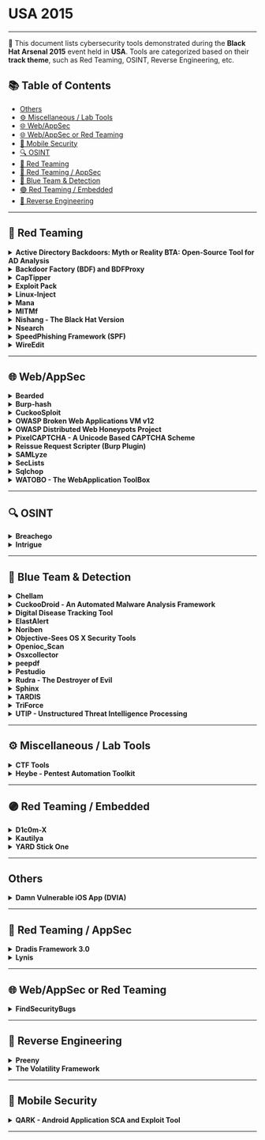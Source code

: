 # USA 2015
---
📍 This document lists cybersecurity tools demonstrated during the **Black Hat Arsenal 2015** event held in **USA**.
Tools are categorized based on their **track theme**, such as Red Teaming, OSINT, Reverse Engineering, etc.

## 📚 Table of Contents
- [Others](#others)
- [⚙️ Miscellaneous / Lab Tools](#⚙️-miscellaneous-lab-tools)
- [🌐 Web/AppSec](#🌐-webappsec)
- [🌐 Web/AppSec or Red Teaming](#🌐-webappsec-or-red-teaming)
- [📱 Mobile Security](#📱-mobile-security)
- [🔍 OSINT](#🔍-osint)
- [🔴 Red Teaming](#🔴-red-teaming)
- [🔴 Red Teaming / AppSec](#🔴-red-teaming-appsec)
- [🔵 Blue Team & Detection](#🔵-blue-team-detection)
- [🟣 Red Teaming / Embedded](#🟣-red-teaming-embedded)
- [🧠 Reverse Engineering](#🧠-reverse-engineering)
---
## 🔴 Red Teaming
<details><summary><strong>Active Directory Backdoors: Myth or Reality BTA: Open-Source Tool for AD Analysis</strong></summary>

![USA 2015](https://img.shields.io/badge/USA%202015-black) ![Category: 🔴 Red Teaming](https://img.shields.io/badge/Category:%20🔴%20Red%20Teaming-red) ![Joffrey Czarny](https://img.shields.io/badge/Joffrey%20Czarny-informational)

🔗 **Link:** Not Available  
📝 **Description:** When it comes to the security of the information system, Active Directory domain controllers are, or should be, at the center of concerns, which are (normally) to ensure compliance with best practices, and during a compromise proved to explore the possibility of cleaning the information system without having to rebuild Active Directory. However, few tools implement this process and several ways exist to backdoor Active Directory. We propose to present some possible backdoors which could be set by an intruder in Active Directory to keep administration rights. For example, how to modify the AdminSDHolder container in order to reapply rights after administrator actions. Moreover, backdoors can be implemented in Active Directory to help an intruder to gain back his privileges. Then, we will present BTA, an audit tool for Active Directory databases, and our methodology for verifying the application of good practices and the absence of malicious changes in these databases.The presentation will be organized as follows:- We begin by describing the stakes around the Active Directory, centerpiece of any information system based on Microsoft technologies.- We will continue by demonstrating some backdoors in order to keep admins rights or to help an intruder to quickly recover admins rights.- We will present BTA and the methodology developed to analysis Active Directory.We conclude with a feedback on real world usage of BTA.More information can be found on the Bitbucket repository https: //bitbucket.org/iwseclabs/bta

</details>

<details><summary><strong>Backdoor Factory (BDF) and BDFProxy</strong></summary>

![USA 2015](https://img.shields.io/badge/USA%202015-black) ![Category: 🔴 Red Teaming](https://img.shields.io/badge/Category:%20🔴%20Red%20Teaming-red) ![Joshua Pitts](https://img.shields.io/badge/Joshua%20Pitts-informational)

🔗 **Link:** [Backdoor Factory (BDF) and BDFProxy](https://github.com/secretsquirrel/the-backdoor-factory)  
📝 **Description:** The Backdoor Factory (BDF), first released in 2013, is an open source framework for patching PE, ELF, and Mach-O binaries with payloads or shellcode.  Combine that with BDFProxy, a tool based on mitmProxy and BDF to MitM patch binaries during download over HTTP, pentesters can bring unique attack capabilities to red teaming engagements and other testing engagements. BDF/BDFProxy is included in multiple operating systems and frameworks including Kali-Linux, Veil-Evasion, BlackArch Linux, and MITMf.The presenter will demo multiple use cases, from red teaming, testing OS security, cover framework internals, writing custom scripts, and new features.

</details>

<details><summary><strong>CapTipper</strong></summary>

![USA 2015](https://img.shields.io/badge/USA%202015-black) ![Category: 🔴 Red Teaming](https://img.shields.io/badge/Category:%20🔴%20Red%20Teaming-red) ![Omri Herscovici](https://img.shields.io/badge/Omri%20Herscovici-informational)

🔗 **Link:** [CapTipper](https://github.com/omriher/CapTipper)  
📝 **Description:** CapTipper is a python tool to analyze, explore, and revive HTTP malicious traffic. CapTipper sets up a web server that acts exactly as the server in the PCAP file and contains internal tools, with a powerful interactive console, for analysis and inspection of the hosts, objects, and conversations found.The tool provides the security researcher with easy access to the files and the understanding of the network flow, and is useful when trying to research exploits, pre-conditions, versions, obfuscations, plugins, and shellcodes.Feeding CapTipper with a drive-by traffic capture (e.g. of an exploit kit) displays the user with the REQUEST_URI's that were sent and metadata responses. The user can at this point browse to http://127.0.0.1/[URI] and receive the response back to the browser. In addition, an interactive shell is launched for deeper investigation using various commands such as hosts, hexdump, info, ungzip, body, client, dump, and more.

</details>

<details><summary><strong>Exploit Pack</strong></summary>

![USA 2015](https://img.shields.io/badge/USA%202015-black) ![Category: 🔴 Red Teaming](https://img.shields.io/badge/Category:%20🔴%20Red%20Teaming-red) ![Juan Sacco](https://img.shields.io/badge/Juan%20Sacco-informational)

🔗 **Link:** [Exploit Pack](https://github.com/jsacco)  
📝 **Description:** Exploit Pack use an advanced software-defined interface that supports rapid reconfiguration to adapt exploit codes to the constantly evolving threat environment. Our technologies allow you to rapidly tests and defend against hostile remote targets.The mission of Exploit Pack is to process and exploit security issues, gain access and report incidents in a technical report to help you defend against hostile systems. We have successfully demonstrated our capabilities to detect, track, identify and negate security flaws.Website:http://exploitpack.com

</details>

<details><summary><strong>Linux-Inject</strong></summary>

![USA 2015](https://img.shields.io/badge/USA%202015-black) ![Category: 🔴 Red Teaming](https://img.shields.io/badge/Category:%20🔴%20Red%20Teaming-red) ![Tyler Colgan](https://img.shields.io/badge/Tyler%20Colgan-informational)

🔗 **Link:** [Linux-Inject](https://github.com/maxcompston/inject-hook-linux)  
📝 **Description:** Have you ever wanted to inject code into a Linux process, but found yourself lacking an easy way to do it? Ever wished Linux had a system call, like CreateRemoteThread on Windows? Linux-Inject is the tool you were wishing for! It can load a shared object inside another process, in much the same way Windows lets you load DLLs in other processes. It does this by attaching to the target process with ptrace and overwriting part of its address space with a custom loader. Once the target process has executed the loader, Linux-Inject restores the target's overwritten memory and register state and sends it on its merry way. At that point, it's up to you to wreak whatever havoc you'd like within the target process via the newly loaded shared object. Linux-Inject supports x86, x86_64, and ARM.

</details>

<details><summary><strong>Mana</strong></summary>

![USA 2015](https://img.shields.io/badge/USA%202015-black) ![Category: 🔴 Red Teaming](https://img.shields.io/badge/Category:%20🔴%20Red%20Teaming-red) ![Dominic White](https://img.shields.io/badge/Dominic%20White-informational)

🔗 **Link:** [Mana](https://github.com/sensepost/hostapd-mana)  
📝 **Description:** Mana Toolkit is a Wi-Fi rogue access point toolkit whose purpose is getting as many clients connected, and getting as many credentials from their connections. It was first presented at Defcon 22 last year (https://youtu.be/i2-jReLBSVk). It started as an attempt to get KARMA attacks working again, but ended up going much further. We will be extending it even further for Arsenal.It implements several patches to hostapd that:- Implement our improved KARMA attacks- Implement EAP credential interception (freeradius-wpe style, but built in)- Auto crack 'n add, where EAP credentials are cracked automatically to get the client to connect to a fake network with EAPAdditionally, it includes several configurations and scripts to gather credentials:- Firelamb - Our reimplementation of firesheep in python to grab cookies- Sslstrip-hsts - Leonardo NVE's HSTS bypass implementation- Certificate side loading - To attempt to load malicious certificates to better intercept SSL connections- Captive portal social engineering - Attempts to gather creds with fake captive portal, or google pages- Fake-internet - To fool various devices into thinking they are onlineFor Arsenal, we'll be improving the EAP functionality quite significantly, and adding the ability to target specific devices, as well as several bug fixes.More information can be found in the slides: http://www.slideshare.net/sensepost/improvement-in-rogue-access-points-sensepost-defcon-22

</details>

<details><summary><strong>MITMf</strong></summary>

![USA 2015](https://img.shields.io/badge/USA%202015-black) ![Category: 🔴 Red Teaming](https://img.shields.io/badge/Category:%20🔴%20Red%20Teaming-red) ![Marcello Salvati](https://img.shields.io/badge/Marcello%20Salvati-informational)

🔗 **Link:** [MITMf](https://github.com/byt3bl33d3r/MITMf)  
📝 **Description:** The current state of Man-In-The-Middle tools is abysmal, most of them just don't work, are completely outdated or require a lot of time and effort to get working.MITMf brings to the table a one-stop-shop for offensive Man-In-The-Middle attacks, while improving and updating existing techniques.Written in Python, it's designed to be modular, customizable and extendible: anyone can write a custom plugin for their own needs.Currently the following plugins are available:- Responder - LLMNR, NBT-NS and MDNS poisoner- SSLstrip+ - Partially bypass HSTS- Spoof - Redirect traffic using ARP Spoofing, ICMP Redirects or DHCP Spoofing and modify DNS queries- Sniffer - Sniffs for various protocol login and authorized attempts- BeEFAutorun - Autoruns BeEF modules based on clients OS or browser type- AppCachePoison - Perform app cache poison attacks- SessionHijacking - Performs session hijacking attacks, and stores cookies in a firefox profile- BrowserProfiler - Attempts to enumerate all browser plugins of connected clients- CacheKill - Kills page caching by modifying headers- FilePwn - Backdoor executables being sent over http using bdfactory- Inject - Inject arbitrary content into HTML content- JavaPwn - Performs drive-by attacks on clients with out-of-date java browser plugins- Jskeylogger - Injects a javascript keylogger into clients webpages- Replace - Replace arbitary content in HTML content- SMBAuth - Evoke SMB challenge-response auth attempts- Upsidedownternet - Flips images 180 degrees

</details>

<details><summary><strong>Nishang - The Black Hat Version</strong></summary>

![USA 2015](https://img.shields.io/badge/USA%202015-black) ![Category: 🔴 Red Teaming](https://img.shields.io/badge/Category:%20🔴%20Red%20Teaming-red) ![None](https://img.shields.io/badge/None-informational)

🔗 **Link:** [Nishang - The Black Hat Version](https://github.com/samratashok/nishang)  
📝 **Description:** Nishang is a framework which enables using PowerShell for Penetration Testing and Offensive Security. In the Black Hat edition, many interesting scripts and payloads will be released, as well as live demos of some work in progress will be done. Techniques like running shellcode in memory, using Gmail for code execution, SSID names for command execution, network relays, and more will be discussed.Come to see how PowerShell and Nishang could be used to enhance your Penetration Test.

</details>

<details><summary><strong>Nsearch</strong></summary>

![USA 2015](https://img.shields.io/badge/USA%202015-black) ![Category: 🔴 Red Teaming](https://img.shields.io/badge/Category:%20🔴%20Red%20Teaming-red) ![Juan Jacobo TibaquirÃ¡](https://img.shields.io/badge/Juan%20Jacobo%20TibaquirÃ¡-informational)

🔗 **Link:** Not Available  
📝 **Description:** Nsearch is a tool that helps you find scripts that are used nmap (nse) it can be searched using the name, category author or combining the parameters. It is also possible to see the documentation of the scripts found, the principal programing is python. You can save your favorites scripts into a db table and set a rank. The tool has an auto installer script for debian (ubuntu, mint, kali linux), Red Hat (Fedora, CentOS), and MacOX. Nsearch is still under developing, the next features for adding are:- Launch nmap from the application using your own list of scripts favorites as a parameters- Release a version for windows- Release a GUI

</details>

<details><summary><strong>SpeedPhishing Framework (SPF)</strong></summary>

![USA 2015](https://img.shields.io/badge/USA%202015-black) ![Category: 🔴 Red Teaming](https://img.shields.io/badge/Category:%20🔴%20Red%20Teaming-red) ![Adam Compton](https://img.shields.io/badge/Adam%20Compton-informational)

🔗 **Link:** [SpeedPhishing Framework (SPF)](https://github.com/toolswatch/blackhat-arsenal-tools/blob/master/phishing/spf.md)  
📝 **Description:** SPF is an open source simple email phishing tool/framework which can assist penetration testers in quickly deploying phishing exercises in minimal time. The tool, when provided minimal input (such as just a domain name), can automatically search for potential targets, deploy multiple phishing websites, craft and send phishing emails to the targets, record the results, generate a basic report, among other more advanced tasks.Features include:- Written in Python- Can be run fully Automated- Automated Target Identification- Profiling of Target Company- Hosting of Templated and Dynamical y Generated Phishing Websites- Sending of Emails- Collection of Phishing results- Verification of ResultsThe presenter will demo multiple use cases, cover framework internals, and new features.

</details>

<details><summary><strong>WireEdit</strong></summary>

![USA 2015](https://img.shields.io/badge/USA%202015-black) ![Category: 🔴 Red Teaming](https://img.shields.io/badge/Category:%20🔴%20Red%20Teaming-red) ![Michael Sukhar](https://img.shields.io/badge/Michael%20Sukhar-informational)

🔗 **Link:** Not Available  
📝 **Description:** Text editors give us means to manipulate text documents without knowing the character encoding schemes and formatting mechanisms. Vector graphics editors allow us to edit vector based pictures without understanding the underlying vector math.We love Wireshark. It does a fantastic job capturing, decoding and analyzing network packets. But what if you want to edit them?WireEdit is a WYSIWYG editor for network packets. It allows editing network packets at any stack layer without knowing anything about their syntax and encoding rules.

</details>

---
## 🌐 Web/AppSec
<details><summary><strong>Bearded</strong></summary>

![USA 2015](https://img.shields.io/badge/USA%202015-black) ![Category: 🌐 Web/AppSec](https://img.shields.io/badge/Category:%20🌐%20Web/AppSec-blue) ![Viacheslav Bakhmutov](https://img.shields.io/badge/Viacheslav%20Bakhmutov-informational)

🔗 **Link:** [Bearded](https://github.com/leoliu0/name_matching/blob/master/surname.txt)  
📝 **Description:** Bearded is an open source Security Automation platform. The platform allows Development, QA, and Security team members to perform automated web security scans with a set of tools (w3af, sslyze, nmap, arachni etc), and re-execute those scans as needed. All tools can be executed in the cloud in docker containers. Bearded has a default web interface which integrates all core options and makes it possible to manage large pentests easily.Similar to owtf or minion, but using docker containers and scalable for clouds.

</details>

<details><summary><strong>Burp-hash</strong></summary>

![USA 2015](https://img.shields.io/badge/USA%202015-black) ![Category: 🌐 Web/AppSec](https://img.shields.io/badge/Category:%20🌐%20Web/AppSec-blue) ![Scott Johnson](https://img.shields.io/badge/Scott%20Johnson-informational) ![Tim MalcomVetter](https://img.shields.io/badge/Tim%20MalcomVetter-informational) ![Matt South](https://img.shields.io/badge/Matt%20South-informational)

🔗 **Link:** [Burp-hash](https://github.com/burp-hash/burp-hash)  
📝 **Description:** Burp-hash is a Burp Suite plugin. Many applications will hash parameters, such as ID numbers and email addresses for use in secure tokens, like session cookies. The plugin will passively scan requests looking for hashed values. Once a hashed value is found, it is compared to a table of parameters already observed in the application to find a match. The plugin keeps a lookout for parameters, such as usernames, email addresses, and ID numbers. It also keeps a lookout for hashes (SHA, MD5, etc). It hashes new data and compares to observed hashes. The user receives a notification if any hashes match. This automates the process of trying to guess common parameters used in the generation of hashes observed in an application.

</details>

<details><summary><strong>CuckooSploit</strong></summary>

![USA 2015](https://img.shields.io/badge/USA%202015-black) ![Category: 🌐 Web/AppSec](https://img.shields.io/badge/Category:%20🌐%20Web/AppSec-blue) ![David Oren](https://img.shields.io/badge/David%20Oren-informational)

🔗 **Link:** [CuckooSploit](https://github.com/davidoren/CuckooSploit)  
📝 **Description:** CuckooSploit is an environment for comprehensive, automated analysis of web-based exploits, based on Cuckoo sandbox.The framework accepts URL or a PCAP file, and works at three levels:Exploitation Process - Detecting the core components of the exploitation process (ROP chains, shellcodes, and heap sprays) for when exploitation takes place but fails to launch payload for several reasons, along with immediate successful post-exploitation phenomena (example, process creation).Full Flow Emulation - Implementing the approach of full web emulation, rather than emulation of a single file at a time, since many exploits served by Exploit Kits do not work out of the web-page context (require configurations and/or arguments).Web Flow Detection  Redirection sequence chains, JavaScript obfuscations, evasion techniques.By using full web emulation on different combinations of OS/browser/plugin version, CuckooSploit increases the rate of malicious URL detection and presents a reliable verdict and, in some cases, CVE identification.

</details>

<details><summary><strong>OWASP Broken Web Applications VM v12</strong></summary>

![USA 2015](https://img.shields.io/badge/USA%202015-black) ![Category: 🌐 Web/AppSec](https://img.shields.io/badge/Category:%20🌐%20Web/AppSec-blue) ![Chuck Willis](https://img.shields.io/badge/Chuck%20Willis-informational)

🔗 **Link:** Not Available  
📝 **Description:** The Open Web Application Security Project (OWASP) Broken Web Applications project (www.owaspbwa.org) provides a free and open source virtual machine loaded with web applications containing security vulnerabilities. This session will showcase the project VM and exhibit how it can be used for training, testing, and experimentation by people in a variety of roles.Demonstrations will cover how the project can be used by penetration testers who discover and exploit web application vulnerabilities, by developers and others who prevent and defend against web application attacks, and by individuals who respond to web application incidents.  New features and applications in the recently released version 1.2 of the VM will also be highlighted.

</details>

<details><summary><strong>OWASP Distributed Web Honeypots Project</strong></summary>

![USA 2015](https://img.shields.io/badge/USA%202015-black) ![Category: 🌐 Web/AppSec](https://img.shields.io/badge/Category:%20🌐%20Web/AppSec-blue) ![Ryan Barnett](https://img.shields.io/badge/Ryan%20Barnett-informational)

🔗 **Link:** [OWASP Distributed Web Honeypots Project](https://github.com/SpiderLabs/owasp-distributed-web-honeypots/blob/master/README.md)  
📝 **Description:** The goal of the Distributed Web Honeypot (DWH) Project is to identify emerging attacks against web applications and report them to the community. This may include automated scanning activity, probes, as well as, targeted attacks against specific web sites or applications. The scope of this project has recently been expanded to include deployment of both standard web application honeypots and/or open proxy honeypots. Project participants may choose whether they want to run their honeypot as an open proxy or a stand-alone sensor. During the Black Hat Arsenal Demos, participants will be able to view live attack data within the central console server. We are also seeking participants who would like to join the project and deploy sensors.

</details>

<details><summary><strong>PixelCAPTCHA - A Unicode Based CAPTCHA Scheme</strong></summary>

![USA 2015](https://img.shields.io/badge/USA%202015-black) ![Category: 🌐 Web/AppSec](https://img.shields.io/badge/Category:%20🌐%20Web/AppSec-blue) ![Gursev Singh Kalra](https://img.shields.io/badge/Gursev%20Singh%20Kalra-informational)

🔗 **Link:** [PixelCAPTCHA - A Unicode Based CAPTCHA Scheme](https://github.com/salesforce/pixel-captcha-project/blob/master/demo-webapp/src/main/java/com/salesforce/pixelcaptcha/demo/unused/TestCaptchaGenerator.java)  
📝 **Description:** The demo will discuss a new visual CAPTCHA scheme that leverages the 64K Unicode code points from the Basic Multilingual Plane (plane 0) to construct the CAPTCHAs that can be solved with 2 to 4 mouse clicks. We will discuss the design principles, the security mechanisms and its various features.There will be demonstrations for the various CAPTCHA configurations and the use cases. The proposed PixelCAPTCHA scheme will be released as an open source Java library along with a demo website.

</details>

<details><summary><strong>Reissue Request Scripter (Burp Plugin)</strong></summary>

![USA 2015](https://img.shields.io/badge/USA%202015-black) ![Category: 🌐 Web/AppSec](https://img.shields.io/badge/Category:%20🌐%20Web/AppSec-blue) ![None](https://img.shields.io/badge/None-informational)

🔗 **Link:** [Reissue Request Scripter (Burp Plugin)](https://github.com/snoopysecurity/awesome-burp-extensions)  
📝 **Description:** This Burp plugin has one focus built script to replay HTTP request with various scripting language. It supports Python, Ruby, Perl, PHP, Powershell, and JavaScript. It is the swiss knife of the custom HTTP web exploits.This plugin starts where other automated tools reach their limit. It integrates itself well with "python-paddingoracle" tool to create custom padding oracle attack. It can be used to build quickly malicious JavaScript request for XSS payload. It can be used along sqlmap to exploit second order SQL injection.The BH Arsenal demo will focus on the most common usage: Padding Oracle, SQLi and XSS payload.The Burp plugin is available for download on GitHub and on the Burp App Store:- https://github.com/h3xstream/http-script-generator- https://pro.portswigger.net/bappstore/ShowBappDetails.aspx?uuid=6e0b53d8c801471c9dc614a016d8a20d

</details>

<details><summary><strong>SAMLyze</strong></summary>

![USA 2015](https://img.shields.io/badge/USA%202015-black) ![Category: 🌐 Web/AppSec](https://img.shields.io/badge/Category:%20🌐%20Web/AppSec-blue) ![Jon Barber](https://img.shields.io/badge/Jon%20Barber-informational)

🔗 **Link:** Not Available  
📝 **Description:** Have you ever been faced with a Security Assertion Markup Language (SAML) Service Provider and dreaded the development effort required to attack it? Have you ever crafted custom SAML payloads and wondered why no one had written this tool before? SAMLyze is a new tool that makes pentesting SAML Service Providers fast and easy. It streamlines the attack process by providing preconfigured payloads for testing against XXE, DTD and automatically performs a variety of SAML validations. The web interface makes configuration of custom assertions and modification of any SAML response values simple. Additionally, the SAMLyze workflow allows for integration with web proxies such as Burp Suite and Zed Attack Proxy.

</details>

<details><summary><strong>SecLists</strong></summary>

![USA 2015](https://img.shields.io/badge/USA%202015-black) ![Category: 🌐 Web/AppSec](https://img.shields.io/badge/Category:%20🌐%20Web/AppSec-blue) ![Jason Haddix](https://img.shields.io/badge/Jason%20Haddix-informational) ![Daniel Miessler](https://img.shields.io/badge/Daniel%20Miessler-informational)

🔗 **Link:** [SecLists](https://github.com/danielmiessler/SecLists)  
📝 **Description:** If you have been in the industry a little while you start to realize that tools are only as good as their fuzz lists. Great lists are the secret sauce behind mapping, bruteforcing, web exploitation, etc.The SecLists project is a collection of multiple types of lists used during security assessments. List types include usernames, passwords, URLs, sensitive data grep strings, fuzzing payloads, mapping/discovery, and many more. Our goals are to enable a security tester to pull this repo onto a new testing box and have access to every type of list that may be needed. This makes security testers less reliant on one tool and more empowered to write their own (or use the one of their choice).Come check out this project and we will walk you through several usages for the seclists project using your favorite proxies (Burp + ZAP, ++) and show how you can use it to enhance your current testing methodology!

</details>

<details><summary><strong>Sqlchop</strong></summary>

![USA 2015](https://img.shields.io/badge/USA%202015-black) ![Category: 🌐 Web/AppSec](https://img.shields.io/badge/Category:%20🌐%20Web/AppSec-blue) ![Yusen Chen](https://img.shields.io/badge/Yusen%20Chen-informational)

🔗 **Link:** [Sqlchop](https://github.com/chaitin/sqlchop)  
📝 **Description:** This awesome new tool, sqlchop, is a new SQL injection detection engine, using a pipeline of smart recursive decoding, lexical analysis and semantic analysis. It can detect SQL injection query with extremely high accuracy and high recall with 0day SQLi detection ability, far better than nowadays' SQL injection detection tools, most of which based on regex rules. We proposed a novel algorithm to achieve both blazing fast speed and accurate detection ability using SQL syntax analysis.I will provide a web interface to demonstrate our new engine. And some CTF-like SQL injection challenge. Hackers are welcomed to have a try.We will prepare gifts and bonus for those who bypass our engine successfully.

</details>

<details><summary><strong>WATOBO - The WebApplication ToolBox</strong></summary>

![USA 2015](https://img.shields.io/badge/USA%202015-black) ![Category: 🌐 Web/AppSec](https://img.shields.io/badge/Category:%20🌐%20Web/AppSec-blue) ![Andreas Schmidt](https://img.shields.io/badge/Andreas%20Schmidt-informational)

🔗 **Link:** [WATOBO - The WebApplication ToolBox](https://github.com/siberas/watobo/blob/master/watobo.gemspec)  
📝 **Description:** WATOBO is a security tool for testing web applications. It is intended to enable security professionals to perform efficient (semi-automated) web application security audits.Most important features are:- Powerful session management capabilities! You can define login scripts as well as logout signatures. So you don't have to login manually each time you get logged out.- Can act as a transparent proxy (requires nfqueue)- Vulnerability checks (SQLinjectin, XSS, LFI) out of the box- Handles Anti-CSRF-/One-Time-Tokens- Supports inline de-/encoding, so you don't have to copy strings to a transcoder and back again. Just do it inside the request/response window with a simple mouse click.- Smart filter functions, so you can find and navigate to the most interesting parts of the application easily.- Is written in (FX) Ruby and enables you to easily define your own checks- Runs on Windows, Linux, MacOS every OS supporting (FX) Ruby- Is free software (licensed under the GNU General Public License Version 2)

</details>

---
## 🔍 OSINT
<details><summary><strong>Breachego</strong></summary>

![USA 2015](https://img.shields.io/badge/USA%202015-black) ![Category: 🔍 OSINT](https://img.shields.io/badge/Category:%20🔍%20OSINT-lightgrey) ![Christian Heinrich](https://img.shields.io/badge/Christian%20Heinrich-informational)

🔗 **Link:** Not Available  
📝 **Description:** Maltego Remote Transforms for Abusix, haveibeenpwned and BreachAlarm to perform link analysis and intrusion detection of compromised aliases, e-mail addresses, domains, plaintext and hashed passwords posted to Pastebin, Slexy, QuickLeak, Pastie, and Ghostbin.

</details>

<details><summary><strong>Intrigue</strong></summary>

![USA 2015](https://img.shields.io/badge/USA%202015-black) ![Category: 🔍 OSINT](https://img.shields.io/badge/Category:%20🔍%20OSINT-lightgrey) ![Jonathan Cran](https://img.shields.io/badge/Jonathan%20Cran-informational)

🔗 **Link:** [Intrigue](https://gist.github.com/jcran?direction=asc&sort=created)  
📝 **Description:** Whether you're a penetration tester hunting easy targets, a bug bounty hunter looking to find bugs faster, or in charge of security for an enterprise network ... you need OSINT baked into your security processes. Join us for the world-wide release of Intrigue, an API-first framework for intelligence gathering and vulnerability discovery. The author will demo Intrigue, detail its architecture, and present results from IG experiments. Attendees will walk away with a scalable open-source framework for OSINT.

</details>

---
## 🔵 Blue Team & Detection
<details><summary><strong>Chellam</strong></summary>

![USA 2015](https://img.shields.io/badge/USA%202015-black) ![Category: 🔵 Blue Team & Detection](https://img.shields.io/badge/Category:%20🔵%20Blue%20Team%20&%20Detection-cyan) ![Vivek Ramachandran](https://img.shields.io/badge/Vivek%20Ramachandran-informational)

🔗 **Link:** [Chellam](https://github.com/atktgs/BlackHat2015Arsenal)  
📝 **Description:** Chellam is a Wi-Fi IDS/Firewall for Windows. Chellam can detect Wi-Fi attacks, such as Honeypots, Evil Twins, Mis-association, and Hosted Network based backdoors etc., against a Windows based client without the need of custom hardware or drivers.The tool also allows you to create Firewall like rule sets for Wi-Fi networks and create alerts etc. when there is a rule mismatch.

</details>

<details><summary><strong>CuckooDroid - An Automated Malware Analysis Framework</strong></summary>

![USA 2015](https://img.shields.io/badge/USA%202015-black) ![Category: 🔵 Blue Team & Detection](https://img.shields.io/badge/Category:%20🔵%20Blue%20Team%20&%20Detection-cyan) ![Idan Revivo](https://img.shields.io/badge/Idan%20Revivo-informational) ![Ofer Caspi](https://img.shields.io/badge/Ofer%20Caspi-informational)

🔗 **Link:** Not Available  
📝 **Description:** To combat the growing problem of Android malware, we present a new solution based on the popular open source framework Cuckoo Sandbox to automate the malware investigation process. Our extension enables the use of Cuckoo's features to analyze Android malware and provides new functionality for dynamic and static analysis. Our framework is an all in one solution for malware analysis on Android. It is extensible and modular, allowing the use of new, as well as existing, tools for custom analysis.The main capabilities of our CuckooDroid include:- Dynamic Analysis - based on Dalvik API hooking- Static Analysis - Integration with Androguard- Emulator Detection Prevention- Virtualization Managers that support the popular virtualization solutions (VMware,Virtualbox, Esxi, Xen, and Kvm) and now also android emulator.- Traffic Analysis- Intelligence Gathering - Collecting information from Virustotal, Google Play etc.- Behavioral SignaturesExamples of well-known malware will be used to demonstrate the framework capabilities and its usefulness in malware analysis.

</details>

<details><summary><strong>Digital Disease Tracking Tool</strong></summary>

![USA 2015](https://img.shields.io/badge/USA%202015-black) ![Category: 🔵 Blue Team & Detection](https://img.shields.io/badge/Category:%20🔵%20Blue%20Team%20&%20Detection-cyan) ![Efrain Ortiz](https://img.shields.io/badge/Efrain%20Ortiz-informational)

🔗 **Link:** [Digital Disease Tracking Tool](https://github.com/atktgs/BlackHat2015Arsenal)  
📝 **Description:** Today's digital ecosystem is harboring digital diseases that are increasingly resistant to antiviral measures. Many information security professionals continue to address the malware (digital disease pathogen) threat by focusing on antiviral methods and the re-imaging of infected hosts. The prevalence of infection is not conducive to the old reactive vaccination paradigm of one antidote signature for all. Can we learn from epidemiologists and how they investigate biological diseases? How do we enable more people to help in this digital medical crisis? We know there aren't enough people working on the digital disease problem, so how do we increase the numbers? This Digital Disease Control Web-Based Tracking app is an alpha proof of concept visualization tool, inspired by epidemiology, to enable entry level technicians to enter the security field.

</details>

<details><summary><strong>ElastAlert</strong></summary>

![USA 2015](https://img.shields.io/badge/USA%202015-black) ![Category: 🔵 Blue Team & Detection](https://img.shields.io/badge/Category:%20🔵%20Blue%20Team%20&%20Detection-cyan) ![Quentin Long](https://img.shields.io/badge/Quentin%20Long-informational)

🔗 **Link:** [ElastAlert](https://github.com/Yelp/elastalert/blob/master/setup.py)  
📝 **Description:** ElastAlert is a simple framework for alerting on anomalies, spikes, or other patterns of interest from data in Elasticsearch. It works by combining Elasticsearch with two types of modular components, rule types and alerts. Elasticsearch is periodically queried and the data is passed to the rule type, which determines when a match is found. When a match occurs, it is given to one or more alerts, which take action based on the match.

</details>

<details><summary><strong>Noriben</strong></summary>

![USA 2015](https://img.shields.io/badge/USA%202015-black) ![Category: 🔵 Blue Team & Detection](https://img.shields.io/badge/Category:%20🔵%20Blue%20Team%20&%20Detection-cyan) ![Brian Baskin](https://img.shields.io/badge/Brian%20Baskin-informational)

🔗 **Link:** [Noriben](https://github.com/Rurik)  
📝 **Description:** Noriben is an open-source system monitoring tool that allows for quick and simplified tracking of malware activity. By wrapping its operation around Microsoft SysInternals Process Monitor, Noriben uses a comprehensive set of filters to generate very succinct reports that provide the required indicators to create Indicators of Compromise (IoC) alerts.Requirements:- Windows-based system with SysInternals Procmon.exe- Python 2.7.9 or 3.x.- Optional Python Requests and a VirusTotal public API key for VT lookups- Optional Python lib-yara for automated Yara scanningNoriben takes large volumes of system activity and filters out the background noise of system activity and legitimate operations. By focusing solely on important API calls, for file creation, registry operations, and network connections, Noriben creates a simple and straightforward report that features only the indicators that a security analyst or malware analyst cares about. Along with collecting indicators, Noriben will process all created or modified files through a collection of provided Yara signatures and detail any results. It will also submit any file hash to VirusTotal to collect its virus score.As Noriben runs in the background during live operation, it is also suitable to acquire activity while malware is being actively debugged by an analyst. This allows for the collection of artifacts not found during normal operation in standard sandboxes.Within 60 seconds an analyst can get a good handle on a malware's capability and determine if it's a new variant of a known family or something completely new and requiring reverse engineering. Noriben is currently in sophomore stages of development and is deployed in a number of malware analysis labs, including those run by federal law enforcement agencies and defense contractors, relying on its output simplicity to help analysts create actionable intelligence.

</details>

<details><summary><strong>Objective-Sees OS X Security Tools</strong></summary>

![USA 2015](https://img.shields.io/badge/USA%202015-black) ![Category: 🔵 Blue Team & Detection](https://img.shields.io/badge/Category:%20🔵%20Blue%20Team%20&%20Detection-cyan) ![Patrick Wardle](https://img.shields.io/badge/Patrick%20Wardle-informational)

🔗 **Link:** [Objective-Sees OS X Security Tools](https://github.com/objective-see/FileMonitor)  
📝 **Description:** Patrick drank the Apple juice; to say he loves his Mac is an understatement. However, he is bothered by the increasing prevalence of OS X malware and how both Apple & 3rd-party security tools can be easily bypassed. Instead of just complaining about this fact, he decided to do something about it. To help secure his personal computer he's written various OS X security tools that he now shares online (always free!), via his personal website objective-see.com. So come watch as KnockKnock generically detects persistent OS X malware, DHS reveals hijacked applications, and BlockBlock provides runtime protection of persistence locations. Our Macs will remain secure!

</details>

<details><summary><strong>Openioc_Scan</strong></summary>

![USA 2015](https://img.shields.io/badge/USA%202015-black) ![Category: 🔵 Blue Team & Detection](https://img.shields.io/badge/Category:%20🔵%20Blue%20Team%20&%20Detection-cyan) ![Takahiro Haruyama](https://img.shields.io/badge/Takahiro%20Haruyama-informational)

🔗 **Link:** [Openioc_Scan](https://github.com/TakahiroHaruyama/openioc_scan)  
📝 **Description:** Indicator of Compromise (IOC) is a piece of information that can be used to search for or identify potentially compromised systems. Forensic investigators can define and share IOC files according to some standards or rules such as OpenIOC and YARA. Currently, many IOCs are available on the Internet, but most of the IOCs cannot be used for memory forensics because they are composed of indicators dependent on disk or live response data.Two years ago, I introduced "volatile IOCs" based on RAM evidence only at SANS DFIR Summit 2013. We can detect malware in memory images using them faster than using disk-based traditional IOCs. Besides, we can define indicators based on not only metadata like file paths but also malware functions such as code injection sign, imported functions, unpacked codes, and so on. However, in order to scan threats using volatile IOCs, we needed to use a closed-source tool based on OpenIOC standard. I could not improve it even if there were some limitations in the tool.That's why I implemented "openioc_scan" as a plugin for Volatility Framework which is an open-source memory forensic tool. In this demonstration, I explain how to use it and details of the implementation. Furthermore, I also show the results of considerations about IOCs to detect unknown malware in RAM by focusing on generic traits of malware.

</details>

<details><summary><strong>Osxcollector</strong></summary>

![USA 2015](https://img.shields.io/badge/USA%202015-black) ![Category: 🔵 Blue Team & Detection](https://img.shields.io/badge/Category:%20🔵%20Blue%20Team%20&%20Detection-cyan) ![Ivan Leichtling](https://img.shields.io/badge/Ivan%20Leichtling-informational)

🔗 **Link:** [Osxcollector](https://github.com/Yelp/osxcollector)  
📝 **Description:** We use Macs a lot at Yelp, which means that we see our fair share of Mac-specific security alerts. Host based detectors will tell us about known malware infestations or weird new startup items. Network based detectors see potential C2 callouts or DNS requests to resolve suspicious domains. Sometimes our awesome employees just let us know, "I think I have like Stuxnet or conficker or something on my laptop." When alerts fire, our incident response team's first goal is to "stop the bleeding"  to contain and then eradicate the threat. Next, we move to "root cause the alert"  figuring out exactly what happened and how we'll prevent it in the future. One of our primary tools for root causing OS X alerts is OSXCollector. OSXCollector is an open source forensic evidence collection and analysis toolkit for OS X. It was developed in-house at Yelp to automate the digital forensics and incident response (DFIR) our crack team of responders had been doing manually.

</details>

<details><summary><strong>peepdf</strong></summary>

![USA 2015](https://img.shields.io/badge/USA%202015-black) ![Category: 🔵 Blue Team & Detection](https://img.shields.io/badge/Category:%20🔵%20Blue%20Team%20&%20Detection-cyan) ![Jose Miguel Esparza](https://img.shields.io/badge/Jose%20Miguel%20Esparza-informational)

🔗 **Link:** [peepdf](https://github.com/jesparza/peepdf)  
📝 **Description:** peepdf is a Python tool to explore PDF files in order to find out if the file can be harmful or not. The aim of this tool is to provide all the necessary components that a security researcher could need in a PDF analysis without using 3 or 4 tools to make all the tasks. With Peepdf it's possible to see all the objects in the document showing the suspicious elements, supports all the most used filters and encodings, it can parse different versions of a file, object streams and encrypted files. With the installation of PyV8 and Pylibemu it provides Javascript and shellcode analysis wrappers too. Apart of this it's able to create new PDF files and to modify/obfuscate existent ones.

</details>

<details><summary><strong>Pestudio</strong></summary>

![USA 2015](https://img.shields.io/badge/USA%202015-black) ![Category: 🔵 Blue Team & Detection](https://img.shields.io/badge/Category:%20🔵%20Blue%20Team%20&%20Detection-cyan) ![Marc Ochsenmeier](https://img.shields.io/badge/Marc%20Ochsenmeier-informational)

🔗 **Link:** [Pestudio](https://github.com/jnwilson/MalwareExercises/blob/master/pestudio/pestudio/changes_log.txt)  
📝 **Description:** Pestudio is a unique tool that allows you to perform an initial assessment of a malware without even infecting a lab system or studying its code.Malicious executable often attempts to hide its malicious behavior and to evade detection. In doing so, it generally presents anomalies and suspicious patterns. The goal of Pestudio is to detect these anomalies, provide Indicators and score the Trust for the executable being analyzed. Since the executable file being analyzed is never started, you can inspect any unknown or malicious executable with no risk.Pestudio has been in the top 10 list of "Best Security Tool" in 2013 and 2014 by the readers of ToolsWatch.org.

</details>

<details><summary><strong>Rudra - The Destroyer of Evil</strong></summary>

![USA 2015](https://img.shields.io/badge/USA%202015-black) ![Category: 🔵 Blue Team & Detection](https://img.shields.io/badge/Category:%20🔵%20Blue%20Team%20&%20Detection-cyan) ![Ankur Tyagi](https://img.shields.io/badge/Ankur%20Tyagi-informational)

🔗 **Link:** [Rudra - The Destroyer of Evil](https://github.com/7h3rAm/rudra)  
📝 **Description:** Rudra provides a framework for automated inspection of network capture files. It extends upon another tool called flow inspect and adds subsequent file-format aware analytics to its feature set. It consumes network capture files as input and passes them through a file type-specific analysis chain. In this chain, the file is operated upon by individual modules like:- FileID - Populates metadata like file entropy, compression ratio, hashes, bitrate, average packet rate, duration, etc.- Libnids - Handles IP defragmentation and TCP reassembly- ProtoID - Custom-made, minimal, regex-based protocol identification module (currently supports HTTP/SMTP/FTP/IMAP/POP3 identification)- Heuristics Engine - Uses a stochastic model based flow scanning engine to detect network traffic abnormalities- Yara Scan - Uses Yara's file scanning features to identify malicious network streams- Shellcode Scan - Uses Libemu to emulate and identify x86 shellcode- Regex Scan - Helps to identify and extract useful pieces of information (hashes, email addresses, private API keys, password DBs, etc.) from network traffic flows- Entropy visualization wih graphing support- DNS/Whois/GeoIP (with Google Maps API v3 integration) modulesEach of these modules sends a report JSON that is then collated to provide a highly verbose summary of the capture file. The analyst has an option of requesting the report in any one of the supported formats (JSON, HTML, PDF).The framework provides command-line based interactive interface that exposes a file analysis object. This object can be used to scan files and generate reports. This architecture also allows quick embedding within third-party tools and applications. Most of the analysis modules accept configuration options and as such provide a faster alternative to directly tweaking codebase.With the above listed modules and features in place, the project is still under development. There are plan to extend its functionality beyond capture files to include binary and document formats with the first public release.

</details>

<details><summary><strong>Sphinx</strong></summary>

![USA 2015](https://img.shields.io/badge/USA%202015-black) ![Category: 🔵 Blue Team & Detection](https://img.shields.io/badge/Category:%20🔵%20Blue%20Team%20&%20Detection-cyan) ![Takehiro Takahashi](https://img.shields.io/badge/Takehiro%20Takahashi-informational)

🔗 **Link:** [Sphinx](https://github.com/hiro4848/sphinx)  
📝 **Description:** Sphinx is a highly scalable open source security monitoring tool that offers real-time auditing and analysis of host activities. It works by having clients forward various types of event logs including process execution with cryptographic signature (MD5 hash), network activity, dll/driver loading, as well as miscellaneous system events to a Sphinx server where each event is recorded and analyzed.With Sphinx, you can quickly find an answer to questions like:- Can we get a list of every event that happened on machine X between date Y and date Z?- Can we graphically trace what happened on my computer in the last 10 minutes because I feel there's something weird going on?- Who has run a piece of malware whose existence cannot be detected by our existing Anti-Virus product on our network?Give me a list of program executions as well as dll loads whose reputation is questionable or bad:- Is there Office application making outbound connection to China?- Are there any dlls injected into explorer.exe whose digital signature does not belong to Microsoft?You can build both simple and complex queries to search for threats. These queries can be run recurrently, and send alerts whenever there's a hit.

</details>

<details><summary><strong>TARDIS</strong></summary>

![USA 2015](https://img.shields.io/badge/USA%202015-black) ![Category: 🔵 Blue Team & Detection](https://img.shields.io/badge/Category:%20🔵%20Blue%20Team%20&%20Detection-cyan) ![Travis Smith](https://img.shields.io/badge/Travis%20Smith-informational)

🔗 **Link:** [TARDIS](https://github.com/Tripwire/TARDIS)  
📝 **Description:** Tripwire Automated Reconnaissance and Deep Inspection System (TARDIS) is a framework which ties together threat feed data such as STIX and vulnerability scan data and references log repositories for indicators of compromise(IoC).  Threat feeds and log repositories contain mountains of data that can be difficult to manage.  TARDIS pulls relevant data from each and outputs the filtered data which matters to information security operation teams.  During Arsenal, we'll show live attacks, exploits and detection mechanisms with TARDIS.  Learn how to integrate the tool into your existing infrastructure and how to add value through additional threat feed data.

</details>

<details><summary><strong>TriForce</strong></summary>

![USA 2015](https://img.shields.io/badge/USA%202015-black) ![Category: 🔵 Blue Team & Detection](https://img.shields.io/badge/Category:%20🔵%20Blue%20Team%20&%20Detection-cyan) ![David Cowen](https://img.shields.io/badge/David%20Cowen-informational)

🔗 **Link:** [TriForce](https://github.com/Jpja/BTC-and-XCP-Passphrase-Tools/blob/master/bulk-register-assets.html)  
📝 **Description:** Triforce is both a free and commercial product that allows an analyst to reconstruct past activity on a system down to the granular file change thanks to file system journaling forensics. New this year we've discovered even more data sources and can now go back up to 5 years in real world tests of individual granular file system changes.Learn how to:- Reverse Wipes- See what was uploaded and downloaded to dropbox- Discover the attackers toolkit- Discover the actual infection vector- Profile malware- See what attachments have been opened and when and more!

</details>

<details><summary><strong>UTIP - Unstructured Threat Intelligence Processing</strong></summary>

![USA 2015](https://img.shields.io/badge/USA%202015-black) ![Category: 🔵 Blue Team & Detection](https://img.shields.io/badge/Category:%20🔵%20Blue%20Team%20&%20Detection-cyan) ![Elvis Hovor](https://img.shields.io/badge/Elvis%20Hovor-informational)

🔗 **Link:** [UTIP - Unstructured Threat Intelligence Processing](https://github.com/atktgs/BlackHat2015Arsenal)  
📝 **Description:** UTIP is an open-source solution that automates phases of threat data extraction from unstructured sources, and maps extracted elements to the STIX standard. By utilizing UTIP, security analysts and practitioners can:- Focus on analysis, instead of spending time parsing text in a document- Apply customized contextualization and prioritization filters to the extraction process- Increase automated communication (M2M) by converting ingested data into structured format- Perform higher order analysis on data extracted from these documents, and determine trends otherwise unattainableThe solution utilizes Scrumblr and Sketchy (open-source provided by Netflix) to scrape advisories, the OpenNLP stack for natural language processing, and a few machine learning techniques. The underlying web platform runs on Django, with D3 (JS framework) utilized to visualize insights drawn.

</details>

---
## ⚙️ Miscellaneous / Lab Tools
<details><summary><strong>CTF Tools</strong></summary>

![USA 2015](https://img.shields.io/badge/USA%202015-black) ![Category: ⚙️ Miscellaneous / Lab Tools](https://img.shields.io/badge/Category:%20⚙️%20Miscellaneous%20/%20Lab%20Tools-gray) ![Yan Shoshitaishvili](https://img.shields.io/badge/Yan%20Shoshitaishvili-informational)

🔗 **Link:** [CTF Tools](https://github.com/zardus)  
📝 **Description:** There are a lot of tools written for security research and CTFs, but fairly few gain enough traction to be packaged and distributed by the likes of Ubuntu, or even Kali. Worse, when they *are* packaged, the packaged versions are often hopelessly outdated. This is unfortunate, and causes most researchers to have to spend time tracking down, compiling, configuring, and installing these tools. Also, when a computer has to be reinstalled the process generally has to be done again.There is a need for a central repository of such tools to track them and allow security researchers to easily install them (without screwing up the whole host system!). This is the story of such a repository.I've gone through the list of tools I've used in CTFs and in my research I have found the ones that are not adequately packaged, and created a central place for install scripts. The build system works with simple shell scripts (for easier contribution of packages) and installs everything under ~/tools (or, really, any other directory), without any global system changes (except for apt-getting dependencies from official repositories).As far as I can tell, this is the first repository of obscure security research tools, and I think it'll be a useful thing for the community at large.

</details>

<details><summary><strong>Heybe - Pentest Automation Toolkit</strong></summary>

![USA 2015](https://img.shields.io/badge/USA%202015-black) ![Category: ⚙️ Miscellaneous / Lab Tools](https://img.shields.io/badge/Category:%20⚙️%20Miscellaneous%20/%20Lab%20Tools-gray) ![Bahtiyar Bircan](https://img.shields.io/badge/Bahtiyar%20Bircan-informational) ![Gokhan Alkan](https://img.shields.io/badge/Gokhan%20Alkan-informational)

🔗 **Link:** Not Available  
📝 **Description:** Heybe is Penetration Testing Automation Kit. It consists of modules that can be used to fully automate each step of pen-tests and make them most effective. With Heybe you can own all systems in a target company in matter of minutes. Heybe was first released during Black Hat USA 2014 Arsenal. This is new and updated version with some new modules.Heybe modules:Fener: Fast network discovery tool optimized for speed. Fener leverages several networking tools to discover all hosts within target network. Fener leverages automated active and passive discovery techniques to discover targets.Crowbar (Prevoiusly Levye): Brute force tool. Levye is used for automating brute forcing process against common and not so common protocols like openvpn and VNC.NetworK9 (Previously DepDep): Post exploitation tool. NK9 is a merciless sentinel which will seek sensitive files containing critical info leaking through your network.SeeS: High precision social engineering tool. Sees is used for performing tail-made social engineering campaigns with high success ratio.ADHunter: MS Active Directory takeover tool. It cane used to automate and speed up active directory attacks and give the keys to the kingdom in minutes.More information about Heybe modules can be found at following links:http://www.toolswatch.org/2014/05/new-tool-depdep-v1-0-determine-critical-data-in-network-sharing-released/http://www.galkan.net/2014/03/how-to-determine-critical-data-in-netwok-sharing.htmlhttp://blackarch.org/tools.html

</details>

---
## 🟣 Red Teaming / Embedded
<details><summary><strong>D1c0m-X</strong></summary>

![USA 2015](https://img.shields.io/badge/USA%202015-black) ![Category: 🟣 Red Teaming / Embedded](https://img.shields.io/badge/Category:%20🟣%20Red%20Teaming%20/%20Embedded-purple) ![Michael Hudson](https://img.shields.io/badge/Michael%20Hudson-informational)

🔗 **Link:** [D1c0m-X](https://github.com/atktgs/BlackHat2015Arsenal)  
📝 **Description:** DICOM (Digital Imaging and Communications in Medicine) is recognized worldwide for the exchange of medical tests, designed for handling, display, storage, printing, and transmission standard. It includes defining a file format and a network communication protocol.Target:D1c0m-X is a tool that is responsible for searching the TCP / IP port Robot surgery or x-rays, CT scans, MRI or other medical device that use this protocol, and once found, check if the firmware is vulnerable, if not vulnerable, try to exploit the same way using scripts, which are intended to block the connection between the server and the Robot, making a DDOS or accessing the System.Before launching the attack, D1c0m-X also explores the possibility of an intrusion through the Corporative Web of the Hospital or Clinic, if the intrusion is achieved, we proceed to interact with shell console, applying different vulnerabilities, such as SQLI, Default password, etc.Finally, the DUMP of critical information of Patients, Doctors and Staff is automated.

</details>

<details><summary><strong>Kautilya</strong></summary>

![USA 2015](https://img.shields.io/badge/USA%202015-black) ![Category: 🟣 Red Teaming / Embedded](https://img.shields.io/badge/Category:%20🟣%20Red%20Teaming%20/%20Embedded-purple) ![Nikhil Mittal](https://img.shields.io/badge/Nikhil%20Mittal-informational)

🔗 **Link:** [Kautilya](https://github.com/samratashok)  
📝 **Description:** Kautilya is a framework which enables using Human Interface Devices (HIDs) in Penetration Testing. Kautilya is capable of generating ready-to-use payloads for a HID. In the Black Hat edition, new payloads will be added and live demos will be shown.Come and learn techniques like dumping system secrets in plain, data, executing shellcode in memory, installing backdoors, dropping malicious files and much more using nothing but a HID capable of mimicking a keyboard.

</details>

<details><summary><strong>YARD Stick One</strong></summary>

![USA 2015](https://img.shields.io/badge/USA%202015-black) ![Category: 🟣 Red Teaming / Embedded](https://img.shields.io/badge/Category:%20🟣%20Red%20Teaming%20/%20Embedded-purple) ![Michael Ossmann](https://img.shields.io/badge/Michael%20Ossmann-informational) ![Taylor Streetman](https://img.shields.io/badge/Taylor%20Streetman-informational)

🔗 **Link:** [YARD Stick One](https://github.com/eq-3/occu/blob/master/WebUI/www/rega/licenseinfo.htm)  
📝 **Description:** YARD Stick One is a sub-1 GHz wireless transceiver controlled directly from your computer. It uses the same radio circuit as the popular IM-Me. The radio functions that are possible by customizing IM-Me firmware are now at your fingertips when you attach YARD Stick One to a computer via USB.YARD Stick One (Yet Another Radio Dongle) comes with RfCat firmware installed, courtesy of atlas. RfCat allows you to control the wireless transceiver from an interactive Python shell or your own program running on your computer. The device also has CC Bootloader installed, so you can upgrade RFCat or install your own firmware without any additional programming hardware.Featuring an external antenna connector, transmit and receive amplification, and plenty of expansion options, YARD Stick One is the most powerful CC1111 board available. Unlike previous devices based on the CC1111 transceiver, it operates effectively over the entire frequency range of the transceiver IC, and it is open source hardware.

</details>

---
## Others
<details><summary><strong>Damn Vulnerable iOS App (DVIA)</strong></summary>

![USA 2015](https://img.shields.io/badge/USA%202015-black) ![Category: Others](https://img.shields.io/badge/Category:%20Others-lightgrey) ![Prateek Gianchandani](https://img.shields.io/badge/Prateek%20Gianchandani-informational)

🔗 **Link:** [Damn Vulnerable iOS App (DVIA)](https://github.com/prateek147)  
📝 **Description:** Damn Vulnerable iOS App (DVIA) is an iOS application that is damn vulnerable. The main goal is to provide a platform to mobile security enthusiasts/professionals or students to test their iOS penetration testing skills in a legal environment. This application covers all the common vulnerabilities found in iOS applications (following OWASP top 10 mobile risks) and contains several challenges that the user can try. This application also contains a section where a user can read various articles on iOS application security.Vulnerabilities and Challenges Include:- Insecure Data Storage- Jailbreak Detection- Runtime Manipulation- Piracy Detection- Sensitive information in memory- Transport Layer Security (http, https, cert pinning)- Client Side Injection- Information Disclosure- Broken Cryptography- Security Decisions via Untrusted input- Side channel data leakage- Application PatchingThe new version of DVIA will include vulnerabilities, like Brute forcing login screens, touch id bypass, insecure apple watch sync, insecure data storage, and vulnerabilities in extensions, etc.

</details>

---
## 🔴 Red Teaming / AppSec
<details><summary><strong>Dradis Framework 3.0</strong></summary>

![USA 2015](https://img.shields.io/badge/USA%202015-black) ![Category: 🔴 Red Teaming / AppSec](https://img.shields.io/badge/Category:%20🔴%20Red%20Teaming%20/%20AppSec-red) ![Daniel Martin](https://img.shields.io/badge/Daniel%20Martin-informational)

🔗 **Link:** [Dradis Framework 3.0](https://github.com/etdsoft)  
📝 **Description:** Dradis is an extensible, cross-platform, open source collaboration framework for InfoSec teams. It can import from over 15 popular tools, including Nessus, Qualys, and Burp. Started in 2007, the Dradis Framework project has been growing ever since.Dradis is the best tool to consolidate the output of different scanners, add your manual findings and evidence and have all the engagement information in one place.Come to see Dradis 3.0 in action. Three years after our last official release, we've got a new version of the app that is ready for you to use and enjoy packed with new features (download-and-run packages, node properties, HTTP API, PDF reports), and new tool connectors (Acunetix, NTO spider).Come and check it out before we run out of stickers!

</details>

<details><summary><strong>Lynis</strong></summary>

![USA 2015](https://img.shields.io/badge/USA%202015-black) ![Category: 🔴 Red Teaming / AppSec](https://img.shields.io/badge/Category:%20🔴%20Red%20Teaming%20/%20AppSec-red) ![Michael Boelen](https://img.shields.io/badge/Michael%20Boelen-informational)

🔗 **Link:** [Lynis](https://github.com/mboelen)  
📝 **Description:** Most of us have performed some level of system hardening, using checklists or custom scripts. The next level is to keep the security defenses of your systems compliant with your baselines. Lynis is an open source tool to help you with this goal. It is portable, flexible and specialized on Linux/Unix based systems. It performs an in-depth health check of your systems and tells you what additional steps you can take to lock them down. In this demo, we will see how easy it is to use, yet flexible enough to support much more than initially is visible.

</details>

---
## 🌐 Web/AppSec or Red Teaming
<details><summary><strong>FindSecurityBugs</strong></summary>

![USA 2015](https://img.shields.io/badge/USA%202015-black) ![Category: 🌐 Web/AppSec or Red Teaming](https://img.shields.io/badge/Category:%20🌐%20Web/AppSec%20or%20Red%20Teaming-blue) ![Philippe Arteau](https://img.shields.io/badge/Philippe%20Arteau-informational)

🔗 **Link:** [FindSecurityBugs](https://github.com/find-sec-bugs/find-sec-bugs)  
📝 **Description:** FindSecurityBugs is a plugin for the Java static analysis tool FindBugs. This plugin consists of set rules that focus only on security weaknesses. It can be use by developers or security analysts to find vulnerabilities in their code.The plugin can identify weaknesses in Java web applications, Scala web applications and Android mobile applications. The assessment can be done in an IDE, such as Eclipse, or IntelliJ. It can also be configured in continuous integration environment, such as SonarQube.The demonstrations at BH Arsenal will focus on the integration in IntelliJ and SonarQube. Example of vulnerable applications will be scanned and basic code review methodology will be presented.FindSecurityBugs has already received some attention from the security community. It is integrated in the SWAMP code review service funded by the DHS. The OWASP Top 10 describe the tool as "the most promising" from the open source alternatives. It is used in the academia for security laboratories and the commercial sector. Finally, it was used with success in the code review of the Norwegian Voting System in 2013.The tool is released under LGPL and it is available for download at http://h3xstream.github.io/find-sec-bugs/

</details>

---
## 🧠 Reverse Engineering
<details><summary><strong>Preeny</strong></summary>

![USA 2015](https://img.shields.io/badge/USA%202015-black) ![Category: 🧠 Reverse Engineering](https://img.shields.io/badge/Category:%20🧠%20Reverse%20Engineering-orange) ![None](https://img.shields.io/badge/None-informational)

🔗 **Link:** Not Available  
📝 **Description:** Preeny [1] helps you pwn noobs by making it easier to interact with binaries locally. It provides many different LD_PRELOAD binaries that implement a wide range of capabilities. Preeny can keep a binary from using ptrace, forking, or sending signals. It can override the random seed to disable randomness, suspend programs at startup (for debugging/analysis), patch binaries at load time, and can even convert network applications to be able to interact on the commandline. It's been used enable AFL to fuzz nginx [2], and has been used in a lot of reverse engineering, malware analysis, and exploitation work.The demo will go through Preeny's capabilities, discuss the addition of new functionality to Preeny, and detail scenarios where Preeny comes in handy.

</details>

<details><summary><strong>The Volatility Framework</strong></summary>

![USA 2015](https://img.shields.io/badge/USA%202015-black) ![Category: 🧠 Reverse Engineering](https://img.shields.io/badge/Category:%20🧠%20Reverse%20Engineering-orange) ![Michael Ligh](https://img.shields.io/badge/Michael%20Ligh-informational)

🔗 **Link:** [The Volatility Framework](https://github.com/volatilityfoundation/volatility/wiki/Volatility-Documentation-Project/92de893f43450b49a2ed39ddb68415d0fb87e464)  
📝 **Description:** The Volatility Framework is a completely open collection of tools, implemented in Python under the GNU General Public License, for the extraction of digital artifacts from volatile memory (RAM) samples of Windows, Linux, Mac OS X, and Android systems. After last year's Arsenal, we're excited to come back and demo an entirely different set of features, such as:- Extracting injected code and defeating anti-reversing tricks. In particular, we'll repair a PE file whose header(s) have been erased from memory.- How to reverse engineer PlugX and determine what system memory it manipulates to hide its persistence mechanism. We'll use what we learn to design a new Volatility plugin that detects the rootkit trick.- Using the new unified output rendering engine to consume and process large sets of memory artifacts in JSON, SQL, and other formats. In short, you'll learn how to build analysis tools on top of the Volatility Framework.

</details>

---
## 📱 Mobile Security
<details><summary><strong>QARK - Android Application SCA and Exploit Tool</strong></summary>

![USA 2015](https://img.shields.io/badge/USA%202015-black) ![Category: 📱 Mobile Security](https://img.shields.io/badge/Category:%20📱%20Mobile%20Security-yellow) ![Tony Trummer](https://img.shields.io/badge/Tony%20Trummer-informational) ![Tushar Dalvi](https://img.shields.io/badge/Tushar%20Dalvi-informational)

🔗 **Link:** [QARK - Android Application SCA and Exploit Tool](https://github.com/syselement/ine-notes/blob/main/emapt/emapt-references.md)  
📝 **Description:** Introducing QARK (Quick Android Review Kit), a new tool designed with both red and blue teams in mind. QARK will perform static code analysis on Android applications, by decompiling them, parsing their manifests, and finally tokenizing the underlying Java code to allow full source-to-sink mapping.Unlike other tools QARK will also automatically create customized ADB commands to demonstrate vulnerabilities and probably coolest of all, it can create customized Proof-of-Concept apps to exploit the vulnerabilities it finds.

</details>

---
